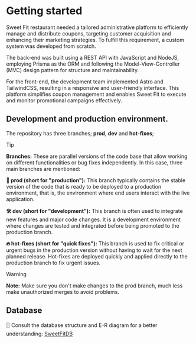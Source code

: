 # Getting started

Sweet Fit restaurant needed a tailored administrative platform to efficiently manage and distribute coupons, targeting customer acquisition and enhancing their marketing strategies. To fulfill this requirement, a custom system was developed from scratch. 

The back-end was built using a REST API with JavaScript and NodeJS, employing Prisma as the ORM and following the Model-View-Controller (MVC) design pattern for structure and maintainability. 

For the front-end, the development team implemented Astro and TailwindCSS, resulting in a responsive and user-friendly interface. This platform simplifies coupon management and enables Sweet Fit to execute and monitor promotional campaigns effectively.

## Development and production environment.

The repository has three branches; **prod**, **dev** and **hot-fixes**;

> [!TIP]
> **Branches:** These are parallel versions of the code base that allow working on different functionalities or bug fixes independently. In this case, three main branches are mentioned:

**🚀 prod (short for "production"):** This branch typically contains the stable version of the code that is ready to be deployed to a production environment, that is, the environment where end users interact with the live application.

**🛠️ dev (short for "development"):** This branch is often used to integrate new features and major code changes. It is a development environment where changes are tested and integrated before being promoted to the production branch.

**🔥 hot-fixes (short for "quick fixes"):** This branch is used to fix critical or urgent bugs in the production version without having to wait for the next planned release. Hot-fixes are deployed quickly and applied directly to the production branch to fix urgent issues.

> [!WARNING]
> **Note:** Make sure you don't make changes to the prod branch, much less make unauthorized merges to avoid problems.

## Database

🗄️ Consult the database structure and E-R diagram for a better understanding: [SweetFitDB](https://app.eraser.io/workspace/oPfj3hQXpUyru3jkWUHR?origin=share)





